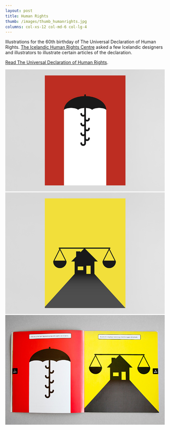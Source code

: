 ```yaml
---
layout: post
title: Human Rights
thumb: /images/thumb_humanrights.jpg
columns: col-xs-12 col-md-6 col-lg-4
---
```


Illustrations for the 60th birthday of The Universal Declaration of Human Rights. [The Icelandic Human Rights Centre](http://www.humanrights.is/english/) asked a few Icelandic designers and illustrators to illustrate certain articles of the declaration.

[Read The Universal Declaration of Human Rights](http://www.un.org/en/documents/udhr/index.shtml).

<!--more-->

<div><img src="/images/humanrights1.jpg" alt="Human Rights"></div>

<div><img src="/images/humanrights2.jpg" class="m" alt="Human Rights"></div>

<div><img src="/images/humanrights3.jpg" class="m" alt="Human Rights"></div>
